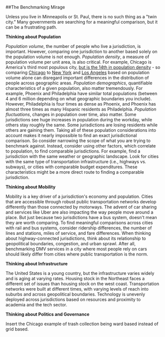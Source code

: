 ##The Benchmarking Mirage

Unless you live in Minneapolis or St. Paul, there is no such thing as a "twin city." Many governments are searching for a meaningful comparison, but it can be a frustrating path. 

**Thinking about Population**

*Population volume*, the number of people who live a jurisdiction, is important. However, comparing one jurisdiction to another based solely on the population volume is not enough. *Population density*, a measure of population volume per unit area, is also critical. For example, Chicago is America's third most populous city, [but is the 14th in population density](http://images.huffingtonpost.com/2014-09-26-h1.20140927.PNG) - so comparing [Chicago](http://www.arcgis.com/home/webmap/viewer.html?webmap=dfa1866898254e8c8e4eb7b70af99ed4) to [New York](http://www.arcgis.com/home/webmap/viewer.html?webmap=80f9b95a4ce0491091f1477710f6a91d) and [Los Angeles](http://www.arcgis.com/home/webmap/viewer.html?webmap=5913b5311e6449909e4139117c96a878) based on population volume alone can disregard important differences in the distribution of people across geographic areas. *Population demographics*, quantifiable characteristics of a given population, also matter tremendously. For example, Phoenix and Philadelphia have similar total populations (between 4 and 6 million depending on what geographic boundaries you include). However, Philadelphia is four times as dense as Phoenix, and Phoenix has almost three times as many Hispanic residents as Philadelphia. *Population fluctuations*, changes in population over time, also matter. Some jurisdictions see huge increases in population during the workday, while others stay roughly the same. Some jurisdictions are losing residents while others are gaining them. Taking all of these population considerations into account makes it nearly impossible to find an exact jurisdictional comparison. So consider narrowing the scope of what you are trying to benchmark against. Instead, consider using other factors, which correlate to population, to find comparable jurisdictions. For example, find a jurisdiction with the same weather or geographic landscape. Look for cities with the same type of transportation infrastructure (i.e.,  highways vs. subways), or cities with comparable budget expenditures. These characteristics might be a more direct route to finding a comparable jurisdiction. 

**Thinking about Mobility**

Mobility is a key driver of a jurisdiction's economy and population. Cities that are accessible through robust public transportation networks develop differently than those connected by motorways. The advent of car sharing and services like Uber are also impacting the way people move around a place. But just because two jurisdictions have a bus system, doesn't mean they are worth comparing. To find meaningful comparisons across cities with rail and bus systems, consider ridership differences, the number of lines and stations, miles of service, and fare differences. When thinking about highway-connected jurisdictions, think about its relationship to geopolitical boundaries, congestion, and urban sprawl. After all, benchmarking DMV services in a city where most people rely on cars should likely differ from cities where public transportation is the norm. 

**Thinking about Infrastructure**

The United States is a young country, but the infrastructure varies widely and is aging at varying rates. Housing stock in the Northeast faces a different set of issues than housing stock on the west coast. Transportation networks were built at different times, with varying levels of reach into suburbs and across geopolitical boundaries. Technology is unevenly deployed across jurisdictions based on resources and proximity to academia and the tech sector. 

**Thinking about Politics and Governance**

Insert the Chicago example of trash collection being ward based instead of grid based. 






